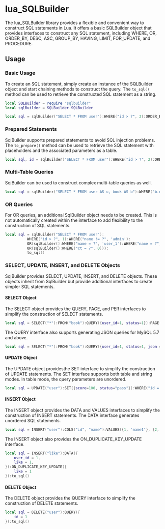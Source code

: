 # lua_SQLBuilder


The lua_SQLBuilder library provides a flexible and convenient way to construct SQL statements in Lua. It offers a basic SQLBuilder object that provides interfaces to construct any SQL statement, including WHERE, OR, ORDER_BY, DESC, ASC, GROUP_BY, HAVING, LIMIT, FOR_UPDATE, and PROCEDURE. 

## Usage

### Basic Usage

To create an SQL statement, simply create an instance of the SQLBuilder object and start chaining methods to construct the query. The `to_sql()` method can be used to retrieve the constructed SQL statement as a string.

```lua
local SQLBuilder = require "sqlbuilder"
local sqlBuilder = SQLBuilder.SQLBuilder

local sql = sqlBuilder("SELECT * FROM user"):WHERE("id > ?", 2):ORDER_BY("user"):DESC():ORDER_BY("id"):ASC():to_sql()
```

### Prepared Statements

SqlBuilder supports prepared statements to avoid SQL injection problems. The `to_prepare()` method can be used to retrieve the SQL statement with placeholders and the associated parameters as a table.

```lua
local sql, id = sqlBuilder("SELECT * FROM user"):WHERE("id > ?", 2):ORDER_BY("user"):DESC():ORDER_BY("id"):ASC():to_prepare()
```

### Multi-Table Queries

SqlBuilder can be used to construct complex multi-table queries as well.

```lua
local sql = sqlBuilder("SELECT * FROM user AS u, book AS b"):WHERE("b.user_id = u.id"):LIMIT(1,10):to_sql()
```

### OR Queries

For OR queries, an additional SqlBuilder object needs to be created. This is not automatically created within the interface to add flexibility to the construction of SQL statements.

```lua
local sql = sqlBuilder("SELECT * FROM user"):
          WHERE("id > ?", 1):WHERE("name != ?", 'admin'):
          OR(sqlBuilder():WHERE("name = ?", 'user_1'):WHERE("name = ?", "user_2"):
          OR(sqlBuilder():WHERE("ct = ?", 0))):
          to_sql()
```

### SELECT, UPDATE, INSERT, and DELETE Objects

SqlBuilder provides SELECT, UPDATE, INSERT, and DELETE objects. These objects inherit from SqlBuilder but provide additional interfaces to create simpler SQL statements.

#### SELECT Object

The SELECT object provides the QUERY, PAGE, and PER interfaces to simplify the construction of SELECT statements.

```lua
local sql = SELECT("*"):FROM("book"):QUERY({user_id=1, status=1}):PAGE(10):PER(2):to_sql()
```

The QUERY interface also supports generating JSON queries for MySQL 5.7 and above.

```lua
local sql = SELECT("*"):FROM("book"):QUERY({user_id=1, status=1, json = {star = 5}}):PAGE(10):PER(2):to_sql()
```

#### UPDATE Object

The UPDATE object providesthe SET interface to simplify the construction of UPDATE statements. The SET interface supports both table and string modes. In table mode, the query parameters are unordered.

```lua
local sql = UPDATE("user"):SET({score=100, status="pass"}):WHERE("id = ?", 1):to_sql()
```

#### INSERT Object

The INSERT object provides the DATA and VALUES interfaces to simplify the construction of INSERT statements. The DATA interface generates unordered SQL statements.

```lua
local sql = INSERT("user"):COLS("id", "name"):VALUES({1, 'name1'}, {2, 'name2'}):to_sql()
```

The INSERT object also provides the ON_DUPLICATE_KEY_UPDATE interface.

```lua
local sql = INSERT("like"):DATA({
    user_id = 1,
    like = 1,
}):ON_DUPLICATE_KEY_UPDATE({
    like = 1
}):to_sql()
```

#### DELETE Object

The DELETE object provides the QUERY interface to simplify the construction of DELETE statements.

```lua
local sql = DELETE("user"):QUERY({
    id = 1
}):to_sql()
```
